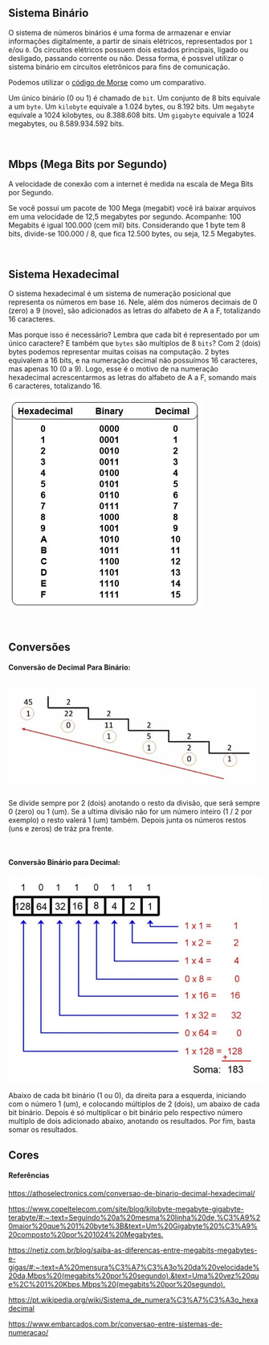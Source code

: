 ## Sistema Binário

O sistema de números binários é uma forma de armazenar e enviar informações digitalmente, a partir de sinais elétricos, representados por `1` e/ou `0`.
Os circuitos elétricos possuem dois estados principais, ligado ou desligado, passando corrente ou não. Dessa forma, é possvel utilizar o sistema binário em circuitos eletrônicos para fins de comunicação. 

Podemos utilizar o [código de Morse](https://pt.wikipedia.org/wiki/C%C3%B3digo_Morse) como um comparativo.

Um único binário (0 ou 1) é chamado de `bit`. Um conjunto de 8 bits equivale a um `byte`. Um `kilobyte` equivale a 1.024 bytes, ou 8.192 bits. Um `megabyte` equivale a 1024 kilobytes, ou 8.388.608 bits. Um `gigabyte` equivale a 1024 megabytes, ou 8.589.934.592 bits.

<br>


## Mbps (Mega Bits por Segundo)

A velocidade de conexão com a internet é medida na escala de Mega Bits por Segundo. 

Se você possui um pacote de 100 Mega (megabit) você irá baixar arquivos em uma velocidade de 12,5 megabytes por segundo. Acompanhe:
100 Megabits é igual 100.000 (cem mil) bits. Considerando que 1 byte tem 8 bits, divide-se 100.000 / 8, que fica 12.500 bytes, ou seja, 12.5 Megabytes.

<br>


## Sistema Hexadecimal

O sistema hexadecimal é um sistema de numeração posicional que representa os números em base `16`. Nele, além dos números decimais de 0 (zero) a 9 (nove), são adicionados as letras do alfabeto de A a F, totalizando 16 caracteres.

Mas porque isso é necessário? Lembra que cada bit é representado por um único caractere? E também que `bytes` são multiplos de 8 `bits`? Com 2 (dois) bytes podemos representar muitas coisas na computação. 2 bytes equivalem a 16 bits, e na numeração decimal não possuímos 16 caracteres, mas apenas 10 (0 a 9). Logo, esse é o motivo de na numeração hexadecimal acrescentarmos as letras do alfabeto de A a F, somando mais 6 caracteres, totalizando 16.

![alt text](images/tabela.jpg?raw=true=250x250 "Title") 

<br>

## Conversões

#### Conversão de Decimal Para Binário:

![alt text](images/decimal-binario.jpg?raw=true=250x250 "Title")  

Se divide sempre por 2 (dois) anotando o resto da divisão, que será sempre 0 (zero) ou 1 (um). Se a ultima divisão não for um número inteiro (1 / 2 por exemplo) o resto valerá 1 (um) também. Depois junta os números restos (uns e zeros) de tráz pra frente.

<br>

#### Conversão Binário para Decimal:

![alt text](images/binario-decimal.jpg?raw=true=250x250 "Title")  

Abaixo de cada bit binário (1 ou 0), da direita para a esquerda, iniciando com o número 1 (um), e colocando múltiplos de 2 (dois), um abaixo de cada bit binário. 
Depois é só multiplicar o bit binário pelo respectivo número multiplo de dois adicionado abaixo, anotando os resultados. Por fim, basta somar os resultados.


## Cores





#### Referências

<https://athoselectronics.com/conversao-de-binario-decimal-hexadecimal/>

<https://www.copeltelecom.com/site/blog/kilobyte-megabyte-gigabyte-terabyte/#:~:text=Seguindo%20a%20mesma%20linha%20de,%C3%A9%20maior%20que%201%20byte%3B&text=Um%20Gigabyte%20%C3%A9%20composto%20por%201024%20Megabytes.>

<https://netiz.com.br/blog/saiba-as-diferencas-entre-megabits-megabytes-e-gigas/#:~:text=A%20mensura%C3%A7%C3%A3o%20da%20velocidade%20da,Mbps%20(megabits%20por%20segundo).&text=Uma%20vez%20que%2C%201%20Kbps,Mbps%20(megabits%20por%20segundo).>

<https://pt.wikipedia.org/wiki/Sistema_de_numera%C3%A7%C3%A3o_hexadecimal>

<https://www.embarcados.com.br/conversao-entre-sistemas-de-numeracao/>







